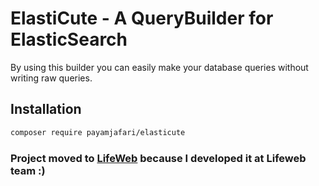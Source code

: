 # ElastiCute - A QueryBuilder for ElasticSearch

By using this builder you can easily make your database queries without writing raw queries.

## Installation

```bash
composer require payamjafari/elasticute
```

### Project moved to [LifeWeb](https://github.com/lifeweb-ir/elasticute) because I developed it at Lifeweb team :)
